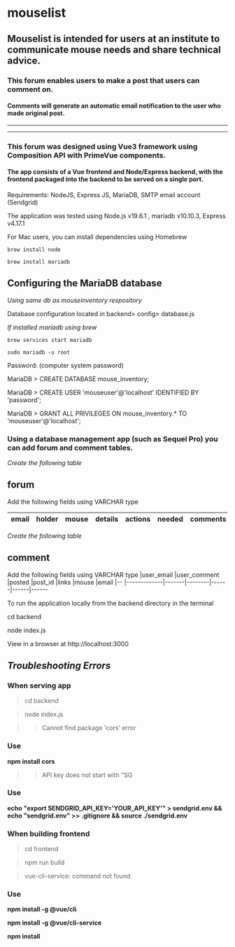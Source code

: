 # mouselist


## Mouselist is intended for users at an institute to communicate mouse needs and share technical advice.

### This forum enables users to make a post that users can comment on. 

#### Comments will generate an automatic email notification to the user who made original post.


---
---
### This forum was designed using Vue3 framework using Composition API with PrimeVue components. 

#### The app consists of a Vue frontend and Node/Express backend, with the frontend packaged into the backend to be served on a single port.



Requirements: NodeJS, Express JS, MariaDB, SMTP email account (Sendgrid)



The application was tested using Node.js v19.6.1 , mariadb v10.10.3, Express v4.17.1


For Mac users, you can install dependencies using Homebrew

`brew install node`

`brew install mariadb`

## Configuring the MariaDB database

_Using same db as mouseinventory respository_

Database configuration located in backend> config> database.js

_If installed mariadb using brew_

`brew services start mariadb`

`sudo mariadb -u root`

Password: (computer system password)

MariaDB > CREATE DATABASE mouse_inventory;

MariaDB > CREATE USER 'mouseuser'@'localhost' IDENTIFIED BY 'password';

MariaDB > GRANT ALL PRIVILEGES ON mouse_inventory.* TO 'mouseuser'@'localhost';

### Using a database management app (such as Sequel Pro) you can add **forum** and **comment** tables.

_Create the following table_

## forum

Add the following fields using VARCHAR type

|email |holder |mouse |details |actions |needed |comments |posted |links
|------|-------|------|--------|--------|-------|---------|-------|------|



_Create the following table_

## comment

Add the following fields using VARCHAR type
|user_email |user_comment |posted |post_id |links |mouse |email
|--         |-------------|-------|--------|------|------|------

To run the application locally from the backend directory in the terminal

cd backend

node index.js

View in a browser at http://localhost:3000

## _Troubleshooting Errors_


### When serving app

>cd backend

>node index.js

>>Cannot find package 'cors’ error

### Use
**npm install cors**


>>API key does not start with "SG

### Use

**echo "export SENDGRID_API_KEY='YOUR_API_KEY'" > sendgrid.env && echo "sendgrid.env" >> .gitignore && source ./sendgrid.env**

### When building frontend

>cd frontend

>npm run build

>vue-cli-service: command not found

### Use
**npm install -g @vue/cli**

**npm install -g @vue/cli-service**

**npm install**


